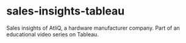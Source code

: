 # sales-insights-tableau
Sales insights of AtliQ, a hardware manufacturer company. Part of an educational video series on Tableau. 
